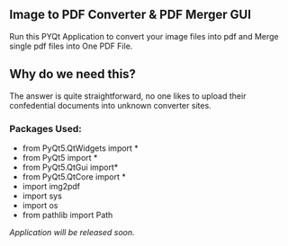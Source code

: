 ## Image to PDF Converter & PDF Merger GUI

Run this PYQt Application to convert your image files into pdf and Merge single pdf files into One PDF File.

## Why do we need this?

The answer is quite straightforward, no one likes to upload their confedential documents into unknown converter sites.

### Packages Used:

- from PyQt5.QtWidgets import *
- from PyQt5 import *
- from PyQt5.QtGui import*
- from PyQt5.QtCore import *
- import img2pdf
- import sys
- import os
- from pathlib import Path

*Application will be released soon.*
